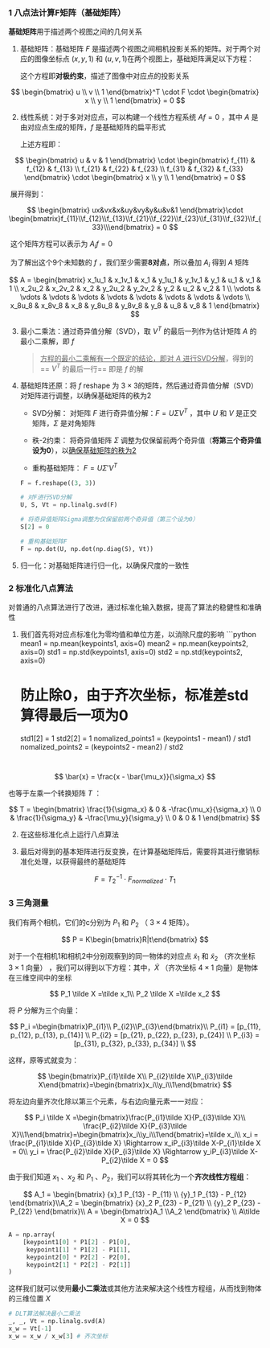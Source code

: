 ### 1 八点法计算F矩阵（基础矩阵）

**基础矩阵**用于描述两个视图之间的几何关系



1. 基础矩阵：基础矩阵 $F$ 是描述两个视图之间相机投影关系的矩阵。对于两个对应的图像坐标点 $(x, y, 1)$ 和 $(u, v, 1)$​ 在两个视图上，基础矩阵满足以下方程：

   这个方程即**对极约束**，描述了图像中对应点的投影关系

$$
\begin{bmatrix} u \\ v \\ 1 \end{bmatrix}^T \cdot F \cdot \begin{bmatrix} x \\ y \\ 1 \end{bmatrix} = 0
$$

 

2. 线性系统：对于多对对应点，可以构建一个线性方程系统 $Af = 0$ ，其中 $A$ 是由对应点生成的矩阵，$f$​ 是基础矩阵的扁平形式

   上述方程即：
   
$$
\begin{bmatrix} u & v & 1 \end{bmatrix} \cdot \begin{bmatrix} f_{11} & f_{12} & f_{13} \\ f_{21} & f_{22} & f_{23} \\ f_{31} & f_{32} & f_{33} \end{bmatrix} \cdot \begin{bmatrix} x \\ y \\ 1 \end{bmatrix} = 0
$$

​	展开得到：

$$
\begin{bmatrix} ux&vx&x&uy&vy&y&u&v&1 \end{bmatrix}\cdot \begin{bmatrix}f_{11}\\f_{12}\\f_{13}\\f_{21}\\f_{22}\\f_{23}\\f_{31}\\f_{32}\\f_{33}\\\end{bmatrix} = 0
$$

​	这个矩阵方程可以表示为 $A_if = 0$​ 

​	为了解出这个9个未知数的 $f$ ，我们至少需要**8对点**，所以叠加 $A_i$ 得到 $A$ 矩阵

$$
A = \begin{bmatrix} x_1u_1 & x_1v_1 & x_1 & y_1u_1 & y_1v_1 & y_1 & u_1 & v_1 & 1 \\ x_2u_2 & x_2v_2 & x_2 & y_2u_2 & y_2v_2 & y_2 & u_2 & v_2 & 1 \\ \vdots & \vdots & \vdots & \vdots & \vdots & \vdots & \vdots & \vdots & \vdots \\ x_8u_8 & x_8v_8 & x_8 & y_8u_8 & y_8v_8 & y_8 & u_8 & v_8 & 1 \end{bmatrix}
$$


3. 最小二乘法：通过奇异值分解（SVD），取 $V^T$ 的最后一列作为估计矩阵 $A$ 的最小二乘解，即 $f$ 

   > <u>方程的最小二乘解有一个既定的结论，即对 $A$ 进行SVD分解</u>，得到的 == $V^T$ 的最后一行== 即是 $f$ 的解

4. 基础矩阵还原：将 $f$ reshape 为 $3 \times 3$​ 的矩阵，然后通过奇异值分解（SVD）对矩阵进行调整，以确保基础矩阵的秩为2

   - SVD分解：
      对矩阵 $F$ 进行奇异值分解：$F = U \Sigma V^T$ ，其中 $U$ 和 $V$ 是正交矩阵，$\Sigma$ 是对角矩阵

   - 秩-2约束：
      将奇异值矩阵 $\Sigma$ 调整为仅保留前两个奇异值（**将第三个奇异值设为0**），以<u>确保基础矩阵的秩为2</u>

   - 重构基础矩阵：
       $F = U \Sigma' V^T$

   ```python
   F = f.reshape((3, 3))
   
   # 对F进行SVD分解
   U, S, Vt = np.linalg.svd(F)
   
   # 将奇异值矩阵Sigma调整为仅保留前两个奇异值（第三个设为0）
   S[2] = 0
   
   # 重构基础矩阵F
   F = np.dot(U, np.dot(np.diag(S), Vt))
   ```

5. 归一化：对基础矩阵进行归一化，以确保尺度的一致性

### 2 标准化八点算法

对普通的八点算法进行了改进，通过标准化输入数据，提高了算法的稳健性和准确性

1. 我们首先将对应点标准化为零均值和单位方差，以消除尺度的影响
	   ```python
   mean1 = np.mean(keypoints1, axis=0)
   mean2 = np.mean(keypoints2, axis=0)
   std1 = np.std(keypoints1, axis=0)
   std2 = np.std(keypoints2, axis=0)
   # 防止除0，由于齐次坐标，标准差std算得最后一项为0
   std1[2] = 1
   std2[2] = 1
   nomalized_points1 = (keypoints1 - mean1) / std1
   nomalized_points2 = (keypoints2 - mean2) / std2
   ```
	
$$
\bar{x} = \frac{x - \bar{\mu_x}}{\sigma_x}
$$



   也等于左乘一个转换矩阵 $T$ ：


$$
T = \begin{bmatrix} \frac{1}{\sigma_x} & 0 & -\frac{\mu_x}{\sigma_x} \\ 0 & \frac{1}{\sigma_y} & -\frac{\mu_y}{\sigma_y} \\ 0 & 0 & 1 \end{bmatrix}
$$


2. 在这些标准化点上运行八点算法

3. 最后对得到的基本矩阵进行反变换，在计算基础矩阵后，需要将其进行撤销标准化处理，以获得最终的基础矩阵

$$
F = T_2^{-1} \cdot F_{normalized} \cdot T_1
$$

   



### 3 三角测量

我们有两个相机，它们的c分别为 $P_1$ 和 $P_2$ （ $3 \times 4$​ 矩阵）。

$$
P = K\begin{bmatrix}R|t\end{bmatrix}
$$

对于一个在相机1和相机2中分别观察到的同一物体的对应点 $\tilde x_1$ 和 $\tilde x_2$ （齐次坐标 $3 \times 1$ 向量） ，我们可以得到以下方程：其中，$\tilde X$ （齐次坐标 $4 \times 1$ 向量）是物体在三维空间中的坐标

$$
P_1 \tilde X =\tilde x_1\\
P_2 \tilde X =\tilde x_2
$$

 将 $P$ 分解为三个向量：

$$
P_i =\begin{bmatrix}P_{i1}\\ P_{i2}\\P_{i3}\end{bmatrix}\\
P_{i1} = [p_{11}, p_{12}, p_{13}, p_{14}] \\
P_{i2} = [p_{21}, p_{22}, p_{23}, p_{24}] \\
P_{i3} = [p_{31}, p_{32}, p_{33}, p_{34}] \\
$$

这样，原等式就变为：

$$
\begin{bmatrix}P_{i1}\tilde X\\ P_{i2}\tilde X\\P_{i3}\tilde X\end{bmatrix}=\begin{bmatrix}x_i\\y_i\\1\end{bmatrix}
$$

将左边向量齐次化除以第三个元素，与右边向量元素一一对应：

$$
P_i \tilde X =\begin{bmatrix}\frac{P_{i1}\tilde X}{P_{i3}\tilde X}\\ \frac{P_{i2}\tilde X}{P_{i3}\tilde X}\\1\end{bmatrix}=\begin{bmatrix}x_i\\y_i\\1\end{bmatrix}=\tilde x_i\\
x_i = \frac{P_{i1}\tilde X}{P_{i3}\tilde X} \Rightarrow x_iP_{i3}\tilde X-P_{i1}\tilde X = 0\\
y_i = \frac{P_{i2}\tilde X}{P_{i3}\tilde X} \Rightarrow y_iP_{i3}\tilde X-P_{i2}\tilde X = 0
$$

由于我们知道 $x_1$ 、$x_2$ 和 $P_1$ 、$P_2$​​ ，我们可以将其转化为一个**齐次线性方程组**：

$$
A_1 = \begin{bmatrix} {x}_1 P_{13} - P_{11} \\ {y}_1 P_{13} - P_{12} \end{bmatrix}\\A_2 = \begin{bmatrix} {x}_2 P_{23} - P_{21} \\ {y}_2 P_{23} - P_{22} \end{bmatrix}\\  A = \begin{bmatrix}A_1 \\A_2 \end{bmatrix} \\ A\tilde X = 0
$$

```python
A = np.array(
    [keypoint1[0] * P1[2] - P1[0],
     keypoint1[1] * P1[2] - P1[1],
     keypoint2[0] * P2[2] - P2[0],
     keypoint2[1] * P2[2] - P2[1]]
)
```

这样我们就可以使用**最小二乘法**或其他方法来解决这个线性方程组，从而找到物体的三维位置 $X$​ 

```python
# DLT算法解决最小二乘法
_, _, Vt = np.linalg.svd(A)
x_w = Vt[-1]
x_w = x_w / x_w[3] # 齐次坐标
```


